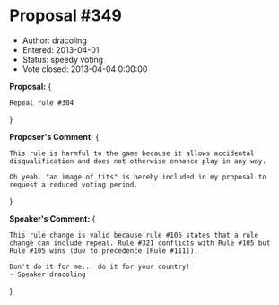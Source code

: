 Proposal #349
============= 
* Author: dracoling
* Entered: 2013-04-01
* Status: speedy voting
* Vote closed: 2013-04-04 0:00:00

__Proposal:__
{

    Repeal rule #304

}

__Proposer's Comment:__
{
  
    This rule is harmful to the game because it allows accidental
    disqualification and does not otherwise enhance play in any way.
    
    Oh yeah. "an image of tits" is hereby included in my proposal to 
    request a reduced voting period.

}

__Speaker's Comment:__
{
  
    This rule change is valid because rule #105 states that a rule
    change can include repeal. Rule #321 conflicts with Rule #105 but
    Rule #105 wins (due to precedence [Rule #111]).
    
    Don't do it for me... do it for your country!
    ~ Speaker dracoling

}
